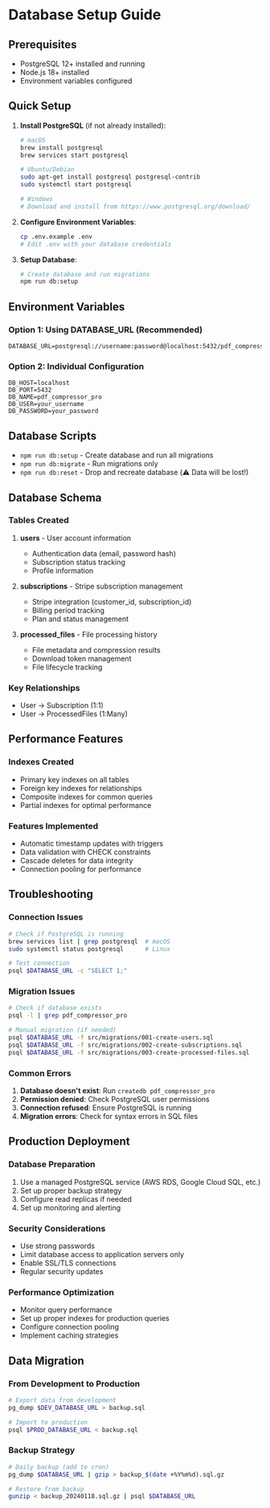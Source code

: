 # Database Setup Guide

## Prerequisites

- PostgreSQL 12+ installed and running
- Node.js 18+ installed
- Environment variables configured

## Quick Setup

1. **Install PostgreSQL** (if not already installed):
   ```bash
   # macOS
   brew install postgresql
   brew services start postgresql
   
   # Ubuntu/Debian
   sudo apt-get install postgresql postgresql-contrib
   sudo systemctl start postgresql
   
   # Windows
   # Download and install from https://www.postgresql.org/download/
   ```

2. **Configure Environment Variables**:
   ```bash
   cp .env.example .env
   # Edit .env with your database credentials
   ```

3. **Setup Database**:
   ```bash
   # Create database and run migrations
   npm run db:setup
   ```

## Environment Variables

### Option 1: Using DATABASE_URL (Recommended)
```env
DATABASE_URL=postgresql://username:password@localhost:5432/pdf_compressor_pro
```

### Option 2: Individual Configuration
```env
DB_HOST=localhost
DB_PORT=5432
DB_NAME=pdf_compressor_pro
DB_USER=your_username
DB_PASSWORD=your_password
```

## Database Scripts

- `npm run db:setup` - Create database and run all migrations
- `npm run db:migrate` - Run migrations only
- `npm run db:reset` - Drop and recreate database (⚠️ Data will be lost!)

## Database Schema

### Tables Created

1. **users** - User account information
   - Authentication data (email, password hash)
   - Subscription status tracking
   - Profile information

2. **subscriptions** - Stripe subscription management
   - Stripe integration (customer_id, subscription_id)
   - Billing period tracking
   - Plan and status management

3. **processed_files** - File processing history
   - File metadata and compression results
   - Download token management
   - File lifecycle tracking

### Key Relationships

- User → Subscription (1:1)
- User → ProcessedFiles (1:Many)

## Performance Features

### Indexes Created
- Primary key indexes on all tables
- Foreign key indexes for relationships
- Composite indexes for common queries
- Partial indexes for optimal performance

### Features Implemented
- Automatic timestamp updates with triggers
- Data validation with CHECK constraints
- Cascade deletes for data integrity
- Connection pooling for performance

## Troubleshooting

### Connection Issues
```bash
# Check if PostgreSQL is running
brew services list | grep postgresql  # macOS
sudo systemctl status postgresql      # Linux

# Test connection
psql $DATABASE_URL -c "SELECT 1;"
```

### Migration Issues
```bash
# Check if database exists
psql -l | grep pdf_compressor_pro

# Manual migration (if needed)
psql $DATABASE_URL -f src/migrations/001-create-users.sql
psql $DATABASE_URL -f src/migrations/002-create-subscriptions.sql
psql $DATABASE_URL -f src/migrations/003-create-processed-files.sql
```

### Common Errors

1. **Database doesn't exist**: Run `createdb pdf_compressor_pro`
2. **Permission denied**: Check PostgreSQL user permissions
3. **Connection refused**: Ensure PostgreSQL is running
4. **Migration errors**: Check for syntax errors in SQL files

## Production Deployment

### Database Preparation
1. Use a managed PostgreSQL service (AWS RDS, Google Cloud SQL, etc.)
2. Set up proper backup strategy
3. Configure read replicas if needed
4. Set up monitoring and alerting

### Security Considerations
- Use strong passwords
- Limit database access to application servers only
- Enable SSL/TLS connections
- Regular security updates

### Performance Optimization
- Monitor query performance
- Set up proper indexes for production queries
- Configure connection pooling
- Implement caching strategies

## Data Migration

### From Development to Production
```bash
# Export data from development
pg_dump $DEV_DATABASE_URL > backup.sql

# Import to production
psql $PROD_DATABASE_URL < backup.sql
```

### Backup Strategy
```bash
# Daily backup (add to cron)
pg_dump $DATABASE_URL | gzip > backup_$(date +%Y%m%d).sql.gz

# Restore from backup
gunzip < backup_20240118.sql.gz | psql $DATABASE_URL
```